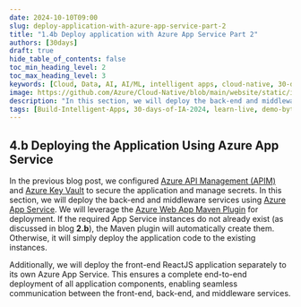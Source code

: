 ```yaml
---
date: 2024-10-10T09:00
slug: deploy-application-with-azure-app-service-part-2
title: "1.4b Deploy application with Azure App Service Part 2"
authors: [30days]
draft: true
hide_table_of_contents: false
toc_min_heading_level: 2
toc_max_heading_level: 3
keywords: [Cloud, Data, AI, AI/ML, intelligent apps, cloud-native, 30-days-2024, 30-days, enterprise apps, digital experiences, app modernization, serverless, ai apps]
image: https://github.com/Azure/Cloud-Native/blob/main/website/static/img/ogImage.png
description: "In this section, we will deploy the back-end and middleware services using Azure App Service. " 
tags: [Build-Intelligent-Apps, 30-days-of-IA-2024, learn-live, demo-bytes, community-gallery, azure-kubernetes-service, azure-functions, azure-openai, azure-container-apps, azure-cosmos-db, github-copilot, github-codespaces, github-actions]
---
```


<head> 
  <meta property="og:url" content="https://azure.github.io/cloud-native/30-days-of-ia-2024/deploy-application-with-azure-app-service-part-2"/>
  <meta property="og:type" content="website"/>
  <meta property="og:title" content="**Build Intelligent Apps | AI Apps on Azure"/>
  <meta property="og:description" content="In this section, we will deploy the back-end and middleware services using Azure App Service."/>
  <meta property="og:image" content="https://github.com/Azure/Cloud-Native/blob/main/website/static/img/ogImage.png"/>
  <meta name="twitter:url" content="https://azure.github.io/Cloud-Native/30-days-of-ia-2024/deploy-application-with-azure-app-service-part-2" />
  <meta name="twitter:title" content="**Build Intelligent Apps | AI Apps on Azure" />
  <meta name="twitter:description" content="In this section, we will deploy the back-end and middleware services using Azure App Service." />
  <meta name="twitter:image" content="https://azure.github.io/Cloud-Native/img/ogImage.png" />
  <meta name="twitter:card" content="summary_large_image" />
  <meta name="twitter:creator" content="@devanshidiaries" />
  <link rel="canonical" href="https://azure.github.io/Cloud-Native/30-days-of-ia-2024/deploy-application-with-azure-app-service-part-2" />
</head>

<!-- End METADATA -->

## 4.b Deploying the Application Using Azure App Service

In the previous blog post, we configured [Azure API Management (APIM)](https://learn.microsoft.com/azure/api-management/api-management-key-concepts?ocid=biafy25h1_30daysofia_webpage_azuremktg) and [Azure Key Vault](https://learn.microsoft.com/azure/key-vault/general/overview?ocid=biafy25h1_30daysofia_webpage_azuremktg) to secure the application and manage secrets. In this section, we will deploy the back-end and middleware services using [Azure App Service](https://learn.microsoft.com/azure/app-service/overview?ocid=biafy25h1_30daysofia_webpage_azuremktg). We will leverage the [Azure Web App Maven Plugin](https://github.com/microsoft/azure-maven-plugins/blob/develop/azure-webapp-maven-plugin/README.md) for deployment. If the required App Service instances do not already exist (as discussed in blog **2.b**), the Maven plugin will automatically create them. Otherwise, it will simply deploy the application code to the existing instances.

Additionally, we will deploy the front-end ReactJS application separately to its own Azure App Service. This ensures a complete end-to-end deployment of all application components, enabling seamless communication between the front-end, back-end, and middleware services.
